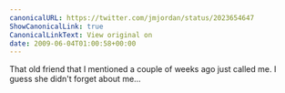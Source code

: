 ```yaml
---
canonicalURL: https://twitter.com/jmjordan/status/2023654647
ShowCanonicalLink: true
CanonicalLinkText: View original on
date: 2009-06-04T01:00:58+00:00
---
```

That old friend that I mentioned a couple of weeks ago just called me. I guess she didn't forget about me...